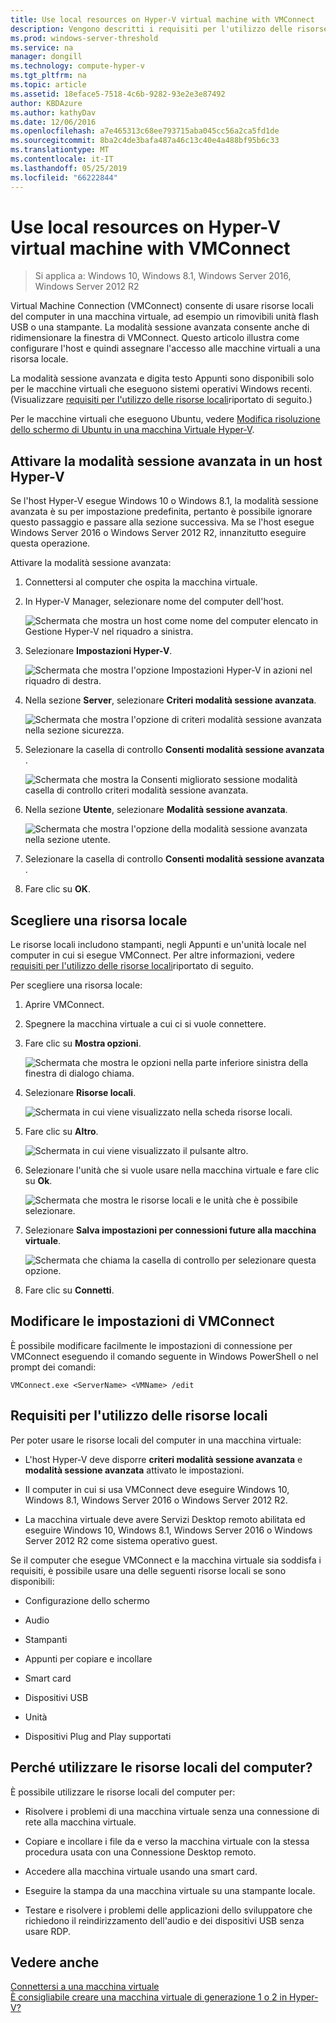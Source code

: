 ```yaml
---
title: Use local resources on Hyper-V virtual machine with VMConnect
description: Vengono descritti i requisiti per l'utilizzo delle risorse locali con VMConnect
ms.prod: windows-server-threshold
ms.service: na
manager: dongill
ms.technology: compute-hyper-v
ms.tgt_pltfrm: na
ms.topic: article
ms.assetid: 18eface5-7518-4c6b-9282-93e2e3e87492
author: KBDAzure
ms.author: kathyDav
ms.date: 12/06/2016
ms.openlocfilehash: a7e465313c68ee793715aba045cc56a2ca5fd1de
ms.sourcegitcommit: 8ba2c4de3bafa487a46c13c40e4a488bf95b6c33
ms.translationtype: MT
ms.contentlocale: it-IT
ms.lasthandoff: 05/25/2019
ms.locfileid: "66222844"
---
```

# <a name="use-local-resources-on-hyper-v-virtual-machine-with-vmconnect"></a>Use local resources on Hyper-V virtual machine with VMConnect

>Si applica a: Windows 10, Windows 8.1, Windows Server 2016, Windows Server 2012 R2

Virtual Machine Connection (VMConnect) consente di usare risorse locali del computer in una macchina virtuale, ad esempio un rimovibili unità flash USB o una stampante. La modalità sessione avanzata consente anche di ridimensionare la finestra di VMConnect. Questo articolo illustra come configurare l'host e quindi assegnare l'accesso alle macchine virtuali a una risorsa locale.

La modalità sessione avanzata e digita testo Appunti sono disponibili solo per le macchine virtuali che eseguono sistemi operativi Windows recenti. \(Visualizzare [requisiti per l'utilizzo delle risorse locali](#requirements-for-using-local-resources)riportato di seguito.\) 

Per le macchine virtuali che eseguono Ubuntu, vedere [Modifica risoluzione dello schermo di Ubuntu in una macchina Virtuale Hyper-V](https://blogs.msdn.microsoft.com/virtual_pc_guy/2014/09/19/changing-ubuntu-screen-resolution-in-a-hyper-v-vm/). 
  
## <a name="turn-on-enhanced-session-mode-on-a-hyper-v-host"></a>Attivare la modalità sessione avanzata in un host Hyper-V  
Se l'host Hyper-V esegue Windows 10 o Windows 8.1, la modalità sessione avanzata è su per impostazione predefinita, pertanto è possibile ignorare questo passaggio e passare alla sezione successiva. Ma se l'host esegue Windows Server 2016 o Windows Server 2012 R2, innanzitutto eseguire questa operazione. 
  
Attivare la modalità sessione avanzata:

1.  Connettersi al computer che ospita la macchina virtuale.  
  
2.  In Hyper-V Manager, selezionare nome del computer dell'host.  
  
    ![Schermata che mostra un host come nome del computer elencato in Gestione Hyper-V nel riquadro a sinistra.](media/Hyper-V-HyperVManager-HostNameSelected.png)  
  
3.  Selezionare **Impostazioni Hyper-V**.  
  
    ![Schermata che mostra l'opzione Impostazioni Hyper-V in azioni nel riquadro di destra.](media/HyperV-ActionsHyperVSettings.png)  
  
4.  Nella sezione **Server**, selezionare **Criteri modalità sessione avanzata**.  
  
    ![Schermata che mostra l'opzione di criteri modalità sessione avanzata nella sezione sicurezza.](media/Hyper-V-Settings-ServerEnhancedSessionModePolicy.png)  
  
5.  Selezionare la casella di controllo **Consenti modalità sessione avanzata** .  
  
    ![Schermata che mostra la Consenti migliorato sessione modalità casella di controllo criteri modalità sessione avanzata.](media/Hyper-V-Settings-EnhancedSessionModePolicyCheckBox.png)  
  
6.  Nella sezione **Utente**, selezionare **Modalità sessione avanzata**.  
  
    ![Schermata che mostra l'opzione della modalità sessione avanzata nella sezione utente. ](media/Hyper-V-Settings-UserEnhancedSessionMode.png)  
  
7.  Selezionare la casella di controllo **Consenti modalità sessione avanzata** .  
  
8.  Fare clic su **OK**.  
  
## <a name="choose-a-local-resource"></a>Scegliere una risorsa locale

Le risorse locali includono stampanti, negli Appunti e un'unità locale nel computer in cui si esegue VMConnect. Per altre informazioni, vedere [requisiti per l'utilizzo delle risorse locali](#requirements-for-using-local-resources)riportato di seguito.  
  
Per scegliere una risorsa locale:
  
1.  Aprire VMConnect.  
  
2.  Spegnere la macchina virtuale a cui ci si vuole connettere.  
  
3.  Fare clic su **Mostra opzioni**.  
  
    ![Schermata che mostra le opzioni nella parte inferiore sinistra della finestra di dialogo chiama.](media/HyperV-VMConnect-DisplayConfig.png)  
  
4.  Selezionare **Risorse locali**.  
  
    ![Schermata in cui viene visualizzato nella scheda risorse locali.](media/HyperV-VMConnect-DisplayConfig-LocalResources.png)  
  
5.  Fare clic su **Altro**.  
  
    ![Schermata in cui viene visualizzato il pulsante altro.](media/HyperV-VMConnect-DisplayConfig-LocalResourcesMore.png)  
  
6.  Selezionare l'unità che si vuole usare nella macchina virtuale e fare clic su **Ok**.  
  
    ![Schermata che mostra le risorse locali e le unità che è possibile selezionare.](media/HyperV-VMConnect-Settings-LocalResourcesDrives.png)  
  
7.  Selezionare **Salva impostazioni per connessioni future alla macchina virtuale**.  
  
    ![Schermata che chiama la casella di controllo per selezionare questa opzione.](media/HyperV-VMConnect-SaveSettings.png)  
  
8.  Fare clic su **Connetti**.  
  
## <a name="edit-vmconnect-settings"></a>Modificare le impostazioni di VMConnect

È possibile modificare facilmente le impostazioni di connessione per VMConnect eseguendo il comando seguente in Windows PowerShell o nel prompt dei comandi:  
  
`VMConnect.exe <ServerName> <VMName> /edit`  
  
## <a name="requirements-for-using-local-resources"></a>Requisiti per l'utilizzo delle risorse locali

Per poter usare le risorse locali del computer in una macchina virtuale:  
  
-   L'host Hyper-V deve disporre **criteri modalità sessione avanzata** e **modalità sessione avanzata** attivato le impostazioni.  
  
-   Il computer in cui si usa VMConnect deve eseguire Windows 10, Windows 8.1, Windows Server 2016 o Windows Server 2012 R2.  
  
-   La macchina virtuale deve avere Servizi Desktop remoto abilitata ed eseguire Windows 10, Windows 8.1, Windows Server 2016 o Windows Server 2012 R2 come sistema operativo guest.  
  
Se il computer che esegue VMConnect e la macchina virtuale sia soddisfa i requisiti, è possibile usare una delle seguenti risorse locali se sono disponibili:  
  
-   Configurazione dello schermo  
  
-   Audio
  
-   Stampanti  
  
-   Appunti per copiare e incollare  
  
-   Smart card  
  
-   Dispositivi USB  
  
-   Unità  
  
-   Dispositivi Plug and Play supportati  
  
## <a name="why-use-a-computers-local-resources"></a>Perché utilizzare le risorse locali del computer?
È possibile utilizzare le risorse locali del computer per:  
  
-   Risolvere i problemi di una macchina virtuale senza una connessione di rete alla macchina virtuale.  
  
-   Copiare e incollare i file da e verso la macchina virtuale con la stessa procedura usata con una Connessione Desktop remoto.  
  
-   Accedere alla macchina virtuale usando una smart card.  
  
-   Eseguire la stampa da una macchina virtuale su una stampante locale.  
  
-   Testare e risolvere i problemi delle applicazioni dello sviluppatore che richiedono il reindirizzamento dell'audio e dei dispositivi USB senza usare RDP.  
  
## <a name="see-also"></a>Vedere anche  
[Connettersi a una macchina virtuale](https://technet.microsoft.com/library/cc742407.aspx)  
[È consigliabile creare una macchina virtuale di generazione 1 o 2 in Hyper-V?](../plan/Should-I-create-a-generation-1-or-2-virtual-machine-in-Hyper-V.md)



